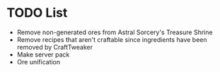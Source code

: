 # TODO List
* Remove non-generated ores from Astral Sorcery's Treasure Shrine
* Remove recipes that aren't craftable since ingredients have been removed by CraftTweaker
* Make server pack
* Ore unification
